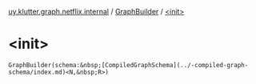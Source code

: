 [uy.klutter.graph.netflix.internal](../index.md) / [GraphBuilder](index.md) / [&lt;init&gt;](.)


# &lt;init&gt;
`GraphBuilder(schema:&nbsp;[CompiledGraphSchema](../-compiled-graph-schema/index.md)<N,&nbsp;R>)`


